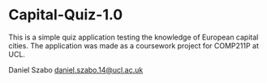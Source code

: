 # Capital-Quiz-1.0


This is a simple quiz application testing the knowledge of European capital cities.
The application was made as a coursework project for COMP211P at UCL.

Daniel Szabo
daniel.szabo.14@ucl.ac.uk
